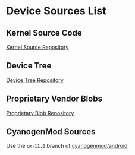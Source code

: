 # Device Sources List

## Kernel Source Code

[Kernel Source Repository](https://github.com/ProjectT110/android_kernel_samsung_goyawifi "Kernel Source Repository")

## Device Tree

[Device Tree Repository](https://github.com/ProjectT110/android_device_samsung_goyawifi-new "Device Tree Repository")

## Proprietary Vendor Blobs

[Proprietary Blob Repository](https://github.com/ProjectT110/proprietary_vendor_samsung_goyawifi "Proprietary Blob Repository")

## CyanogenMod Sources

Use the `cm-11.0` branch of [cyanogenmod/android](https://github.com/cyanogenmod/android "cyanogenmod/android").
